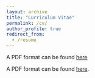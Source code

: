 ```yaml
---
layout: archive
title: "Curriculum Vitae"
permalink: /cv/
author_profile: true
redirect_from:
  - /resume
---
```


<p>A PDF format can be found <a style="text-decoration:underline;"><a href='https://github.com/TsingQAQ/TsingQAQ.github.io/blob/master/files/CV_Jixiang_Qing.pdf'; font color="blue">here</a></p>

A PDF format can be found [here](https://github.com/TsingQAQ/TsingQAQ.github.io/blob/master/files/CV_Jixiang_Qing.pdf). 
